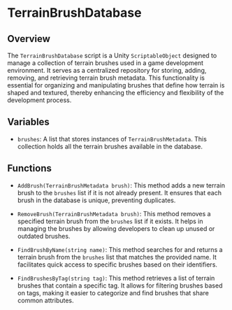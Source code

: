 # TerrainBrushDatabase

## Overview
The `TerrainBrushDatabase` script is a Unity `ScriptableObject` designed to manage a collection of terrain brushes used in a game development environment. It serves as a centralized repository for storing, adding, removing, and retrieving terrain brush metadata. This functionality is essential for organizing and manipulating brushes that define how terrain is shaped and textured, thereby enhancing the efficiency and flexibility of the development process.

## Variables
- `brushes`: A list that stores instances of `TerrainBrushMetadata`. This collection holds all the terrain brushes available in the database.

## Functions
- `AddBrush(TerrainBrushMetadata brush)`: This method adds a new terrain brush to the `brushes` list if it is not already present. It ensures that each brush in the database is unique, preventing duplicates.

- `RemoveBrush(TerrainBrushMetadata brush)`: This method removes a specified terrain brush from the `brushes` list if it exists. It helps in managing the brushes by allowing developers to clean up unused or outdated brushes.

- `FindBrushByName(string name)`: This method searches for and returns a terrain brush from the `brushes` list that matches the provided name. It facilitates quick access to specific brushes based on their identifiers.

- `FindBrushesByTag(string tag)`: This method retrieves a list of terrain brushes that contain a specific tag. It allows for filtering brushes based on tags, making it easier to categorize and find brushes that share common attributes.